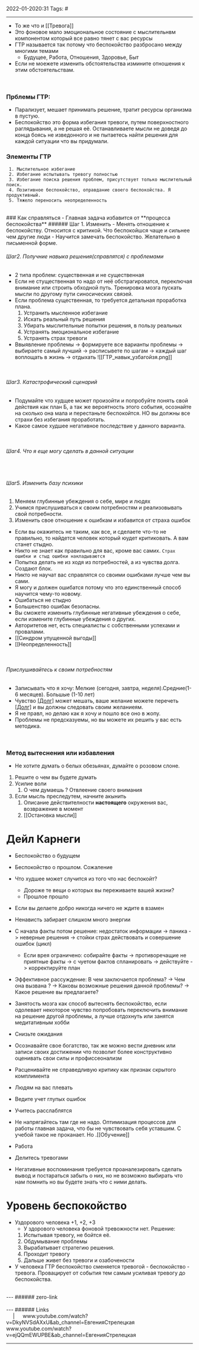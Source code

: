 2022-01-2020:31
Tags: #

---

- То же что и [[Тревога]]
- Это фоновое мало эмоциональное состояние с мыслительнвм компонентом который все равно тянет с вас ресурсы
- ГТР называется так потому что беспокойство разбросано между многими темами
	- Будущее, Работа, Отношения, Здоровье, Быт
- Если не моежете изменить обстоятельства измините отношения к этим обстоятельствам.
</br>

### Прблемы ГТР:
- Парализует, мешает принимать решение, тратит ресурсы организма в пустую.
- Беспокойство это форма избегания тревоги, путем поверхностного раглядывания, а не решая её. Останавливаете мысли не доведя до конца боясь не изведонного и не пытаетесь найти решения для каждой ситуации что вы придумали. 
 ### Элементы ГТР
	 1. Мыслительное избегание
	 2. Избегание испытывать тревогу полностью
	 3. Избегание поиска решения проблем, присутствует только мыслительный поиск. 
	 4. Позитивное беспокойство, оправдание своего беспокойства. Я продуктивный.
	 5. Тяжело переносить неопределенность
</br>
### Как справляться
- Главная задача избавится от **процесса беспокойства**
###### Шаг 1.  Изменить 
- Менять отношение к беспокойству. Относится с критикой. Что беспокойшся чаще и сильнее чем другие люди
- Научится замечать беспокойство. Желательно в письменной форме.
</br>

###### Шаг2. Получние навыка решения(справлятся) с проблемами
- 2 типа проблем: существенная и не существенная
- Если не стущественная то надо от неё обстрагироватся, переключая внимание или строить обходной путь. Тренировка мозга пускать мысли по другому пути синосических связей.
- Если проблема существенная, то требуется детальная проработка плана.
	1. Устранить мысленное избегание
	2. Искать реальный путь решения
	3. Убирать мыслительные попытки решения, в пользу реальных
	4. Устранять эмоциональное избегание
	5. Устранять страх тревоги
- Ввыявление проблемы -> формируете все варианты проблемы -> выбираете самый лучший -> расписывете по шагам -> каждый шаг воплощать в жизнь -> отдыхать
![[ГТР_навык_узбагойзя.png]] 
</br>

###### Шаг3. Катастрофический сценарий 
- Подумайте что худщее может произойти и попробуйте понять свой действия как план Б, а так же вероятность этого события, осознайте на сколько она мала и перестаньте беспокойтся. НО вы должны все страхи без избегания проработать. 
- Какое самое худшее негативное последствие у данного варианта.
</br>

###### Шаг4. Что я еще могу сделать в данной ситуации
</br>

###### Шаг5. Изменить базу психики
1. Меняем глубинные убеждения о себе, мире и людях
2. Учимся прислушиваться к своим потребностям и реализовывать свой потребности.
3. Изменить свое отношение к ошибкам и избавится от страха ошибок
- Если вы окажитесь не таким, как все, и сделаете что-то не правильно, то найдется человек который юудет критиковать. А вам станет стыдно.
- Никто не знает как правильно для вас, кроме вас самих.
	`Страх ошибки и стыд ошибки накладываются`
- Попытка делать не из ходя из потребностей, а из чувства долга. Создают блок.
- Никто не научат вас справлятся со своими ошибками лучше чем вы сами. 
- Я могу и должен ошибатся потому что это единственный способ научится чему-то новому. 
- Ошибаться не стыдно
- Большенство ошибак безопасны. 
- Вы сможете изменить глубинные негативные убеждения о себе, если измените глубинные убеждения о других. 
- Авторитетов нет, есть специалисты с собственными успехами и провалами.
- [[Синдром упущенной выгоды]] 
- [[Неопределенность]]
</br>

###### Прислушивайтесь к своим потребностям
- Записывать что я хочу: Мелкие (сегодня, завтра, неделя).Средние(1-6 месяцев). Большые (1-10 лет)
- Чувство [[Долг]](а) может мешать, ваше желание можете перечеть [[Долг]](у) и вы должны следовать своим желаниеям.
- Я не правл, но делаю как я хочу и пошло все оно в жопу.
- Проблемы не предсказуемы, но вы можете их решить у вас есть методика.
	
</br>

### Метод вытеснения или избавления 
- Не хотите думать о белых обезьянах, думайте о розовом слоне.
1. Решите о чем вы будете думать
2. Усилие воли
	1. О чем думаешь ? Отвлеение своего внимания
3. Если мысль преследутем, начните акынить
	1. Описание действителности **настоящего** окружения вас, возвражение в момент 
	2. [[Остановка мысли]]


# Дейл Карнеги
- Беспокойство о будущем
- Беспокойство о прошлом. Сожаление
- Что худшее может случится из того что нас беспокойт?
	- Дороже те вещи о которых вы переживаете вашей жизни?
	- Прошлое прошло
- Если вы делаете добро никогда ничего не ждите в взамен
- Ненависть забирает слишком много энергии   
- С начала факты потом решение: недостаток информации -> паника -> неверные решения -> стойки страх действовать и совершение ошибок (цикл)
	- Если врея ограничено: собирайте факты -> противоречащие не приятные факты -> с чуетом фактов спланировать -> действуйте -> корректируйте план
- Эффективное рассуждение: В чем заключается проблема? -> Чем она вызвана ? -> Каковы возможные решения данной проблемы? -> Какое решение вы предлагаете? 
- Занятость мозга как способ вытеснять беспокойство, если одолевает некоторое чувство попробовать переключить внимание на решение другой проблемы, а лучше отдохнуть или занятся медитативным хобби
- Снизьте ожидания
- Осознавайте свое богатство, так же можно вести дневник или записи своих достижении что позволит более конструктивно оценивать свои силы и профиссеонализм
- Расценивайте не справедливую критику как признак скрытого комплимента
- Людям на вас плевать
- Ведите учет глупых ошибок
- Учитесь расслаблятся
- Не напрягайтесь там где не надо. Оптимизация процессов для работы главная задача, что бы не чувствовать себя уставшим. С учебой такое не проканает. Но .[[Обучение]]
- Работа 
- Делитесь тревогами


- Негативные воспоминания требуется проаналезировать сделать вывод и постараться забыть о них, но не возможно выбирать что нам помнить но вы будете знать что с ними делать. 

# Уровень беспокойство
- Уздорового человека +1, +2, +3
	- У здорового человека фоновой тревожности нет.
Решение:
	1.  Испытывая тревогу, не бойтся её.
	2.  Обдумывание проблемы
	3. Вырабатывает стратегию решения.
	4. Проходит тревогу
	5. Дальше живет без тревоги и озабочености
- У человека ГТР беспокойство сменяется тревогой - беспокойство - тревога. Провацирует от события тем самым усиливая тревогу до беспокойства. 

</br>
---
###### zero-link </br>

</br>
---
###### Links </br>
 &emsp; | &emsp; 
 www.youtube.com/watch?v=DkyNVSdAXxU&ab_channel=ЕвгенияСтрелецкая
 www.youtube.com/watch?v=ejQQmEWUPBE&ab_channel=ЕвгенияСтрелецкая


---